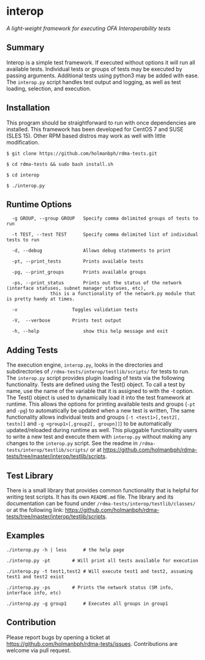 interop
=======
*A light-weight framework for executing OFA Interoperability tests*


Summary
-------
Interop is a simple test framework. If executed without options it will run all available tests. Individual tests or groups of tests may be 
executed by passing arguments. Additional tests using python3 may be added with ease. The `interop.py` script handles test output and 
logging, as well as test loading, selection, and execution.   


Installation 
------------
This program should be straightforward to run with once dependencies are installed. This framework has been developed for CentOS 7 and SUSE
(SLES 15). Other RPM based distros may work as well with little modification.  

	$ git clone https://github.com/holmanbph/rdma-tests.git

	$ cd rdma-tests && sudo bash install.sh

	$ cd interop 

	$ ./interop.py 


Runtime Options
---------------
	  -g GROUP, --group GROUP 	Specify comma delimited groups of tests to run

	  -t TEST, --test TEST  	Specify comma delimited list of individual tests to run

	  -d, --debug           	Allows debug statements to print

	  -pt, --print_tests    	Prints available tests

	  -pg, --print_groups   	Prints available groups 

	  -ps, --print_status		Prints out the status of the network (interface statuses, subnet manager statuses, etc), 
					this is a functionality of the network.py module that is pretty handy at times.

	  -v      		        Toggles validation tests 	

	  -V,  --verbose		Prints test output

	  -h, --help            	show this help message and exit


Adding Tests
------------
The execution engine, `interop.py`, looks in the directories and subdirectories of `/rdma-tests/interop/testlib/scripts/` for tests to run.
The `interop.py` script provides plugin loading of tests via the following functionality. Tests are defined using the Test() object. To 
call a test by name, use the name of the variable that it is assigned to with the -t option. The Test() object is used to dynamically load 
it into the test framework at runtime.   This allows the options for printing available tests and groups (`-pt` and `-pg`) to automatically 
be updated when a new test is written, The same functionality allows individual tests and groups (`-t <test1>[,test2[, testn]]` and 
`-g <group1>[,group2[, groupn]]`) to be automatically updated/reloaded during runtime as well. This pluggable functionality users to write 
a new test and execute them with `interop.py` without making any changes to the `interop.py` script. See the readme in 
`/rdma-tests/interop/testlib/scripts/` or at <https://github.com/holmanbph/rdma-tests/tree/master/interop/testlib/scripts>. 


Test Library
------------
 There is a small library that provides common functionality that is helpful for writing test scripts.  It has its own `README.md` file.
 The library and its documentation can be found under `/rdma-tests/interop/testlib/classes/` or at the following link: 
 <https://github.com/holmanbph/rdma-tests/tree/master/interop/testlib/scripts>.  


Examples
--------

	./interop.py -h | less		# the help page

	./interop.py -pt		# Will print all tests available for execution

	./interop.py -t test1,test2	# Will execute test1 and test2, assuming test1 and test2 exist

	./interop.py -ps		# Prints the network status (SM info, interface info, etc)

	./interop.py -g group1		# Executes all groups in group1


Contribution
------------
Please report bugs by opening a ticket at <https://github.com/holmanbph/rdma-tests/issues>. Contributions are welcome via pull request. 
	
